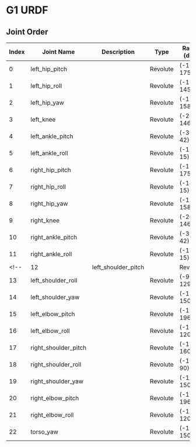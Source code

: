 # G1 URDF

## Joint Order

| Index | Joint Name                | Description | Type      | Range (deg)  |
| ----- | ------------------------- | ----------- | --------- | ------------ |
| 0     | left_hip_pitch            |             | Revolute  | (-135, 175)  |
| 1     | left_hip_roll             |             | Revolute  | (-15, 145)   |
| 2     | left_hip_yaw              |             | Revolute  | (-158, 158)  |
| 3     | left_knee                 |             | Revolute  | (-20, 146)   |
| 4     | left_ankle_pitch          |             | Revolute  | (-39, 42)    |
| 5     | left_ankle_roll           |             | Revolute  | (-15, 15)    |
| 6     | right_hip_pitch           |             | Revolute  | (-135, 175)  |
| 7     | right_hip_roll            |             | Revolute  | (-145, 15)   |
| 8     | right_hip_yaw             |             | Revolute  | (-158, 158)  |
| 9     | right_knee                |             | Revolute  | (-20, 146)   |
| 10    | right_ankle_pitch         |             | Revolute  | (-39, 42)    |
| 11    | right_ankle_roll          |             | Revolute  | (-15, 15)    |
<!-- | 12    | left_shoulder_pitch       |             | Revolute  | (-170, 160)  |
| 13    | left_shoulder_roll        |             | Revolute  | (-90, 129)   |
| 14    | left_shoulder_yaw         |             | Revolute  | (-150, 150)  |
| 15    | left_elbow_pitch          |             | Revolute  | (-13, 196)   |
| 16    | left_elbow_roll           |             | Revolute  | (-120, 120)  |
| 17    | right_shoulder_pitch      |             | Revolute  | (-170, 160)  |
| 18    | right_shoulder_roll       |             | Revolute  | (-129, 90)   |
| 19    | right_shoulder_yaw        |             | Revolute  | (-150, 150)  |
| 20    | right_elbow_pitch         |             | Revolute  | (-13, 196)   |
| 21    | right_elbow_roll          |             | Revolute  | (-120, 120)  |
| 22    | torso_yaw                 |             | Revolute  | (-150, 150)  | -->
